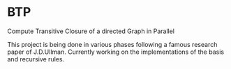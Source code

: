 # BTP
Compute Transitive Closure of a directed Graph in Parallel

This project is being done in various phases following a famous research paper of J.D.Ullman. Currently working on the implementations of the basis and recursive rules.
